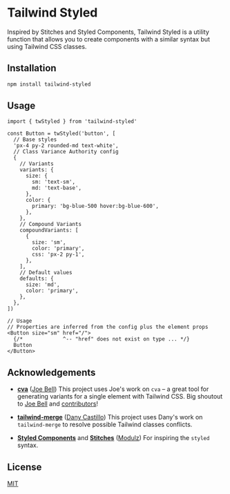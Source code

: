 # Tailwind Styled

Inspired by Stitches and Styled Components, Tailwind Styled is a utility function that allows you to create components with a similar syntax but using Tailwind CSS classes.

## Installation

```bash
npm install tailwind-styled
```

## Usage

```tsx
import { twStyled } from 'tailwind-styled'

const Button = twStyled('button', [
  // Base styles
  'px-4 py-2 rounded-md text-white',
  // Class Variance Authority config
  {
    // Variants
    variants: {
      size: {
        sm: 'text-sm',
        md: 'text-base',
      },
      color: {
        primary: 'bg-blue-500 hover:bg-blue-600',
      },
    },
    // Compound Variants
    compoundVariants: [
      {
        size: 'sm',
        color: 'primary',
        css: 'px-2 py-1',
      },
    ],
    // Default values
    defaults: {
      size: 'md',
      color: 'primary',
    },
  },
])

// Usage
// Properties are inferred from the config plus the element props
<Button size="sm" href="/">
  {/*             ^-- "href" does not exist on type ... */}
  Button
</Button>
```

## Acknowledgements

- [**cva**](https://github.com/joe-bell/cva) ([Joe Bell](https://github.com/joe-bell)) 
  This project uses Joe's work on `cva` – a great tool for generating variants for a single element with Tailwind CSS. Big shoutout to [Joe Bell](https://github.com/joe-bell) and [contributors](https://github.com/joe-bell/cva/graphs/contributors)!

- [**tailwind-merge**](https://github.com/dcastil/tailwind-merge) ([Dany Castillo](https://github.com/dcastil))
  This project uses Dany's work on `tailwind-merge` to resolve possible Tailwind classes conflicts.

- [**Styled Components**](https://styled-components.com/) and [**Stitches**](https://stitches.dev/) ([Modulz](https://modulz.app))
  For inspiring the `styled` syntax.

## License

[MIT](https://choosealicense.com/licenses/mit/)
